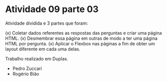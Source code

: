 # Atividade 09 parte 03
 Atividade dividida e 3 partes que foram:

 (x) Coletar dados referentes as respostas das perguntas e criar uma página HTML.
 (x) Desmembrar essa página em outras de modo a ter uma página HTML por pergunta.
 (x) Aplicar o Flexbox nas páginas a fim de obter um layout diferente em cada uma delas.

 Trabalho realizado em Duplas.

 * Pedro Zuccari
 * Rogério Bião
